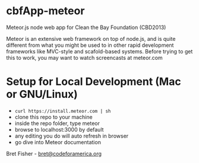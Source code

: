 cbfApp-meteor
=============

Meteor.js node web app for Clean the Bay Foundation (CBD2013)

Meteor is an extensive web framework on top of node.js, and is quite different from what you might be used to in other rapid development frameworks like MVC-style and scafold-based systems. Before trying to get this to work, you may want to watch screencasts at meteor.com

Setup for Local Development (Mac or GNU/Linux)
===========================
* `curl https://install.meteor.com | sh`
* clone this repo to your machine
* inside the repo folder, type meteor
* browse to localhost:3000 by default
* any editing you do will auto refresh in browser
* go dive into Meteor documentation

Bret Fisher - bret@codeforamerica.org
